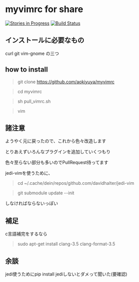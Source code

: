 # myvimrc for share
[![Stories in Progress](https://badge.waffle.io/aokiyuya/myvimrc.svg?label=waffle%3Ain%20progress&title=In%20Progress)](http://waffle.io/aokiyuya/myvimrc)
[![Build Status](https://travis-ci.org/aokiyuya/myvimrc.svg?branch=master)](https://travis-ci.org/aokiyuya/myvimrc)

## インストールに必要なもの
curl git vim-gnome の三つ

## how to install

> git clone https://github.com/aokiyuya/myvimrc

> cd myvimrc

> sh pull_vimrc.sh

> vim


## 諸注意

ようやく元に戻ったので、これから色々改造します

とりあえずいろんなプラグインを追加していくつもり

色々至らない部分も多いのでPullRequest待ってます

jedi-vimを使うために、

> cd ~/.cache/dein/repos/github.com/davidhalter/jedi-vim

> git submodule update --init

しなければならないっぽい


## 補足

c言語補完をするなら

> sudo apt-get install clang-3.5 clang-format-3.5

## 余談

jedi使うためにpip install jediしないとダメって聞いた(要確認)
